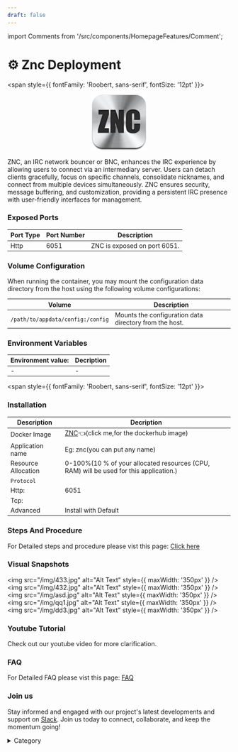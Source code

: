 ```yaml
---
draft: false
---
```

import Comments from '/src/components/HomepageFeatures/Comment';


# ⚙️ Znc Deployment

<span style={{ fontFamily: 'Roobert, sans-serif', fontSize: '12pt' }}>



<p align="center">
  <img src="/img/sd.jpg" alt="Alt Text" width="25%"/>
</p> 

ZNC, an IRC network bouncer or BNC, enhances the IRC experience by allowing users to connect via an intermediary server. Users can detach clients gracefully, focus on specific channels, consolidate nicknames, and connect from multiple devices simultaneously. ZNC ensures security, message buffering, and customization, providing a persistent IRC presence with user-friendly interfaces for management.

### Exposed Ports

| Port Type | Port Number | Description                        |
| --------- | ----------- | ---------------------------------- |
| Http       | 6051        | ZNC is exposed on port 6051.        |

### Volume Configuration

When running the container, you may mount the configuration data directory from the host using the following volume configurations:

| Volume                          | Description                                      |
| ------------------------------- | ------------------------------------------------ |
| `/path/to/appdata/config:/config` | Mounts the configuration data directory from the host. |



### Environment Variables


|   **Environment value:**          | Decription                                                                                                               | 
| --------------------- | ------                                                                                                                   | 
|-       |  -                              |

</span>


<span style={{ fontFamily: 'Roobert, sans-serif', fontSize: '12pt' }}>

### Installation

|  Description          | Decription                                                                                                               | 
| --------------------- | ------                                                                                                                   | 
| Docker Image          |   [ZNC](https://hub.docker.com/r/linuxserver/znc)👈(click me,for the dockerhub image)                       |
| Application name      |  Eg: znc(you can put any name)                                                                                        | 
| Resource Allocation   |  0-100%(10 % of your allocated resources (CPU, RAM) will be used for this application.)                                  | 
| `Protocol`            |                                                                                                                          | 
|  Http:                | 6051                                                                                                                      |
|  Tcp:                 |                                                                                                                          | 
|    Advanced           |    Install with Default                                                                                                  |

                                                                 


### Steps And Procedure

For Detailed steps and procedure please vist this page: [Click here](https://techscaleinfinite.github.io/introduction/cloud-float/Steps%20and%20procedure)



### Visual Snapshots


<img src="/img/433.jpg" alt="Alt Text" style={{ maxWidth: '350px' }} /> 
<img src="/img/432.jpg" alt="Alt Text" style={{ maxWidth: '350px' }} /> 
<img src="/img/asd.jpg" alt="Alt Text" style={{ maxWidth: '350px' }} />
<img src="/img/qq1.jpg" alt="Alt Text" style={{ maxWidth: '350px' }} /> 
<img src="/img/dd3.jpg" alt="Alt Text" style={{ maxWidth: '350px' }} />

### Youtube Tutorial&#x20;

Check out our youtube video for more clarification.



### FAQ

For Detailed FAQ please vist this page: [FAQ](https://techscaleinfinite.github.io/FAQ)

### Join us

Stay informed and engaged with our project's latest developments and support on [Slack](https://app.slack.com/client/T04QS32JX6E/C04QKEWE146). Join us today to connect, collaborate, and keep the momentum going!&#x20;

<details>

<summary>Category</summary>

Kubernetes, cloud computing, DevOps, cloud services, hosting platform, container orchestration, cloud infrastructure, cloud deployment, cloud management, cloud technology, cloud solutions, znc

</details>

</span>



<Comments />